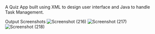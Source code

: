 A Quiz App built using XML to design user interface and Java to handle Task Management.

Output Screenshots
![Screenshot (216)](https://github.com/user-attachments/assets/802cced7-edf5-4f0e-a733-36e1e05d2ce9)
![Screenshot (217)](https://github.com/user-attachments/assets/3a8a0fbd-418c-4c04-8796-403205561005)
![Screenshot (218)](https://github.com/user-attachments/assets/c479edaa-b4fa-4922-a593-19b0f2c35f51)
